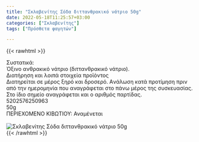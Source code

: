 ```yaml
---
title: "Σκλαβενίτης Σόδα διττανθρακικό νάτριο 50g"
date: 2022-05-18T11:25:57+03:00
categories: ["Σκλαβενίτης"]
tags: ["Πρόσθετα φαγητών"]

---
```

{{< rawhtml >}}

<div class="sload612"><div class="product"><div id="sistatika">Συστατικά:</div><div class="alltext">Όξινο ανθρακικό νάτριο (διττανθρακικό νάτριο).</div><div id="loipa">Διατήρηση και λοιπά στοιχεία προϊόντος</div><div class="alltext">Διατηρείται σε μέρος ξηρό και δροσερό. Aνάλωση κατά προτίμηση πριν από την ημερομηνία που αναγράφεται στο πάνω μέρος της συσκευασίας. Στο ίδιο σημείο αναγράφεται και ο αριθμός παρτίδας.</div><div id="barcode"><div id="barimage1"></div><span id="bartext">5202576250963</span></div><div id="varos"><div id="varosimage1"></div><span id="varostext">50g</span></div><div id="kivotio">ΠΕΡΙΕΧΟΜΕΝΟ ΚΙΒΩΤΙΟΥ: Αναμένεται</div><br><div class="pimg"><img alt="Σκλαβενίτης Σόδα διττανθρακικό νάτριο 50g" title="Σκλαβενίτης Σόδα διττανθρακικό νάτριο 50g" src="/media/images/sklavenitis-soda-dittanthrakiko-natrio-50g.jpg"></div></div></div>
{{< /rawhtml >}}



